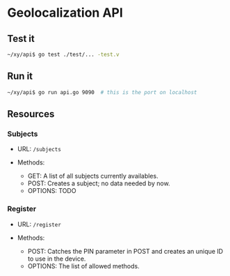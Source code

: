 # Geolocalization API 

## Test it

```bash
~/xy/api$ go test ./test/... -test.v
```

## Run it

```bash
~/xy/api$ go run api.go 9090  # this is the port on localhost
```

## Resources

### Subjects

* URL: `/subjects`
* Methods:

  + GET: A list of all subjects currently availables.
  + POST: Creates a subject; no data needed by now.
  + OPTIONS: TODO

### Register

* URL: `/register`
* Methods:

  + POST: Catches the PIN parameter in POST and creates an unique ID to use in
    the device.
  + OPTIONS: The list of allowed methods.
